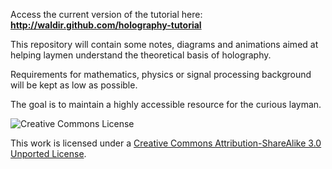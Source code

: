 Access the current version of the tutorial here: **http://waldir.github.com/holography-tutorial**

This repository will contain some notes, diagrams and animations
aimed at helping laymen understand the theoretical basis of holography.

Requirements for mathematics, physics or signal processing background
will be kept as low as possible.

The goal is to maintain a highly accessible resource for the curious layman.

![Creative Commons License](http://i.creativecommons.org/l/by-sa/3.0/88x31.png "CC BY-SA")

This work is licensed under a
[Creative Commons Attribution-ShareAlike 3.0 Unported License](http://creativecommons.org/licenses/by-sa/3.0/).
